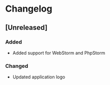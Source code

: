 # Changelog

## [Unreleased]

### Added
- Added support for WebStorm and PhpStorm

### Changed
- Updated application logo
